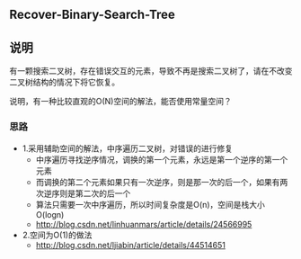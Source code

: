 ## Recover-Binary-Search-Tree

## 说明
有一颗搜索二叉树，存在错误交互的元素，导致不再是搜索二叉树了，请在不改变二叉树结构的情况下将它恢复。

说明，有一种比较直观的O(N)空间的解法，能否使用常量空间？

### 思路

* 1.采用辅助空间的解法，中序遍历二叉树，对错误的进行修复
	* 中序遍历寻找逆序情况，调换的第一个元素，永远是第一个逆序的第一个元素
	* 而调换的第二个元素如果只有一次逆序，则是那一次的后一个，如果有两次逆序则是第二次的后一个
	* 算法只需要一次中序遍历，所以时间复杂度是O(n)，空间是栈大小O(logn)
	* http://blog.csdn.net/linhuanmars/article/details/24566995
* 2.空间为O(1)的做法
	* http://blog.csdn.net/ljiabin/article/details/44514651
